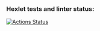 ### Hexlet tests and linter status:
[![Actions Status](https://github.com/Khrom24/layout-designer-project-lvl1/workflows/hexlet-check/badge.svg)](https://github.com/Khrom24/layout-designer-project-lvl1/actions)